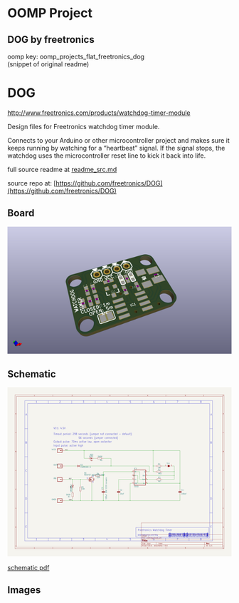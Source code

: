 # OOMP Project  
## DOG  by freetronics  
  
oomp key: oomp_projects_flat_freetronics_dog  
(snippet of original readme)  
  
DOG  
===  
http://www.freetronics.com/products/watchdog-timer-module  
  
Design files for Freetronics watchdog timer module.  
  
Connects to your Arduino or other microcontroller project and makes sure it keeps running by watching for a “heartbeat” signal. If the signal stops, the watchdog uses the microcontroller reset line to kick it back into life.  
  
  
  full source readme at [readme_src.md](readme_src.md)  
  
source repo at: [https://github.com/freetronics/DOG](https://github.com/freetronics/DOG)  
## Board  
  
[![working_3d.png](working_3d_600.png)](working_3d.png)  
## Schematic  
  
[![working_schematic.png](working_schematic_600.png)](working_schematic.png)  
  
[schematic pdf](working_schematic.pdf)  
## Images  
